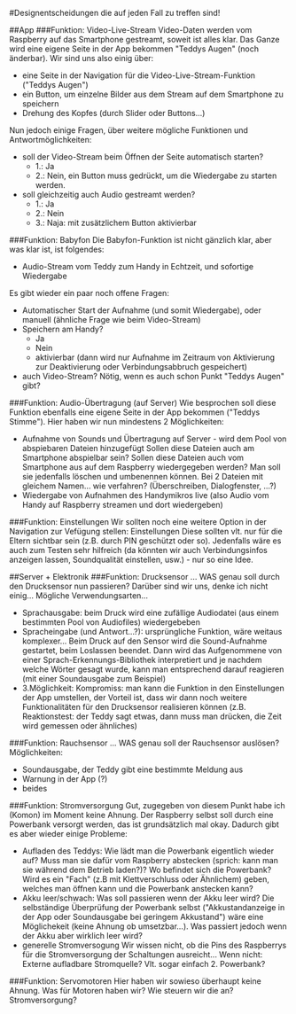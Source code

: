#Designentscheidungen
die auf jeden Fall zu treffen sind!

##App
###Funktion: Video-Live-Stream
Video-Daten werden vom Raspberry auf das Smartphone gestreamt, soweit ist alles klar. Das Ganze wird eine eigene Seite in der App bekommen "Teddys Augen" (noch änderbar).
Wir sind uns also einig über: 
- eine Seite in der Navigation für die Video-Live-Stream-Funktion ("Teddys Augen")
- ein Button, um einzelne Bilder aus dem Stream auf dem Smartphone zu speichern
- Drehung des Kopfes (durch Slider oder Buttons...)

Nun jedoch einige Fragen, über weitere mögliche Funktionen und Antwortmöglichkeiten:
- soll der Video-Stream beim Öffnen der Seite automatisch starten?
  - 1.: Ja
  - 2.: Nein, ein Button muss gedrückt, um die Wiedergabe zu starten werden.
- soll gleichzeitig auch Audio gestreamt werden?
  - 1.: Ja
  - 2.: Nein
  - 3.: Naja: mit zusätzlichem Button aktivierbar

###Funktion: Babyfon
Die Babyfon-Funktion ist nicht gänzlich klar, aber was klar ist, ist folgendes:
- Audio-Stream vom Teddy zum Handy in Echtzeit, und sofortige Wiedergabe

Es gibt wieder ein paar noch offene Fragen:
- Automatischer Start der Aufnahme (und somit Wiedergabe), oder manuell (ähnliche Frage wie beim Video-Stream)
- Speichern am Handy? 
  - Ja
  - Nein
  - aktivierbar (dann wird nur Aufnahme im Zeitraum von Aktivierung zur Deaktivierung oder Verbindungsabbruch gespeichert)
- auch Video-Stream? Nötig, wenn es auch schon Punkt "Teddys Augen" gibt?

###Funktion: Audio-Übertragung (auf Server)
Wie besprochen soll diese Funktion ebenfalls eine eigene Seite in der App bekommen ("Teddys Stimme").
Hier haben wir nun mindestens 2 Möglichkeiten:
- Aufnahme von Sounds und Übertragung auf Server - wird dem Pool von abspiebaren Dateien hinzugefügt
Sollen diese Dateien auch am Smartphone abspielbar sein? Sollen diese Dateien auch vom Smartphone aus auf dem Raspberry wiedergegeben werden? Man soll sie jedenfalls löschen und umbenennen können. Bei 2 Dateien mit gleichem Namen... wie verfahren? (Überschreiben, Dialogfenster, ...?)
- Wiedergabe von Aufnahmen des Handymikros live (also Audio vom Handy auf Raspberry streamen und dort wiedergeben)

###Funktion: Einstellungen
Wir sollten noch eine weitere Option in der Navigation zur Vefügung stellen: Einstellungen
Diese sollten vlt. nur für die Eltern sichtbar sein (z.B. durch PIN geschützt oder so). Jedenfalls wäre es auch zum Testen sehr hilfreich (da könnten wir auch Verbindungsinfos anzeigen lassen, Soundqualität einstellen, usw.) - nur so eine Idee.

##Server + Elektronik
###Funktion: Drucksensor
... WAS genau soll durch den Drucksensor nun passieren?
Darüber sind wir uns, denke ich nicht einig...
Mögliche Verwendungsarten...
- Sprachausgabe: beim Druck wird eine zufällige Audiodatei (aus einem bestimmten Pool von Audiofiles) wiedergebeben
- Spracheingabe (und Antwort...?): ursprüngliche Funktion, wäre weitaus komplexer...
Beim Druck auf den Sensor wird die Sound-Aufnahme gestartet, beim Loslassen beendet. Dann wird das Aufgenommene von einer Sprach-Erkennungs-Bibliothek interpretiert und je nachdem welche Wörter gesagt wurde, kann man entsprechend darauf reagieren (mit einer Soundausgabe zum Beispiel)
- 3.Möglichkeit: Kompromiss: man kann die Funktion in den Einstellungen der App umstellen, der Vorteil ist, dass wir dann noch weitere Funktionalitäten für den Drucksensor realisieren können (z.B. Reaktionstest: der Teddy sagt etwas, dann muss man drücken, die Zeit wird gemessen oder ähnliches)

###Funktion: Rauchsensor
... WAS genau soll der Rauchsensor auslösen?
Möglichkeiten:
- Soundausgabe, der Teddy gibt eine bestimmte Meldung aus
- Warnung in der App (?)
- beides

###Funktion: Stromversorgung
Gut, zugegeben von diesem Punkt habe ich (Komon) im Moment keine Ahnung. Der Raspberry selbst soll durch eine Powerbank versorgt werden, das ist grundsätzlich mal okay. Dadurch gibt es aber wieder einige Probleme:
- Aufladen des Teddys:
Wie lädt man die Powerbank eigentlich wieder auf? Muss man sie dafür vom Raspberry abstecken (sprich: kann man sie während dem Betrieb laden?)? Wo befindet sich die Powerbank? Wird es ein "Fach" (z.B mit Klettverschluss oder Ähnlichem) geben, welches man öffnen kann und die Powerbank anstecken kann?
- Akku leer/schwach:
Was soll passieren wenn der Akku leer wird? Die selbständige Überprüfung der Powerbank selbst ("Akkustandanzeige in der App oder Soundausgabe bei geringem Akkustand") wäre eine Möglichekeit (keine Ahnung ob umsetzbar...). Was passiert jedoch wenn der Akku aber wirklich leer wird? 
- generelle Stromversogung
Wir wissen nicht, ob die Pins des Raspberrys für die Stromversorgung der Schaltungen ausreicht... Wenn nicht: Externe aufladbare Stromquelle? Vlt. sogar einfach 2. Powerbank?

###Funktion: Servomotoren
Hier haben wir sowieso überhaupt keine Ahnung. Was für Motoren haben wir? Wie steuern wir die an? Stromversorgung? 
